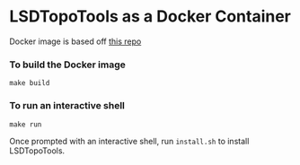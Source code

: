 # LSDTopoTools as a Docker Container

Docker image is based off [this repo](https://github.com/AaronFriel/LSDTopoTools)

### To build the Docker image 
`make build`

### To run an interactive shell 
`make run` 

Once prompted with an interactive shell, run `install.sh` to install LSDTopoTools. 
